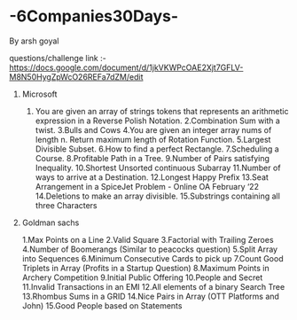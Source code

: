 # -6Companies30Days-

By arsh goyal

questions/challenge  link :- https://docs.google.com/document/d/1jkVKWPcOAE2Xjt7GFLV-M8N50HygZpWcO26REFa7dZM/edit
  
  
  1. Microsoft
     1. You are given an array of strings tokens that represents an arithmetic expression in a Reverse Polish Notation.
     2.Combination Sum with a twist.
     3.Bulls and Cows
     4.You are given an integer array nums of length n. Return maximum length of Rotation Function.
     5.Largest Divisible Subset.
     6.How to find a perfect Rectangle.
     7.Scheduling a Course.
     8.Profitable Path in a Tree.
     9.Number of Pairs satisfying Inequality.
     10.Shortest Unsorted continuous Subarray
     11.Number of ways to arrive at a Destination.
     12.Longest Happy Prefix
     13.Seat Arrangement in a SpiceJet Problem - Online OA February ‘22
     14.Deletions to make an array divisible.
     15.Substrings containing all three Characters
     
     
2. Goldman sachs

      1.Max Points on a Line
      2.Valid Square
      3.Factorial with Trailing Zeroes
      4.Number of Boomerangs (Similar to peacocks question)
      5.Split Array into Sequences
      6.Minimum Consecutive Cards to pick up
      7.Count Good Triplets in Array (Profits in a Startup Question)
      8.Maximum Points in Archery Competition
      9.Initial Public Offering
      10.People and Secret
      11.Invalid Transactions in an EMI
      12.All elements of a binary Search Tree
      13.Rhombus Sums in a GRID
      14.Nice Pairs in Array (OTT Platforms and John)
      15.Good People based on Statements



